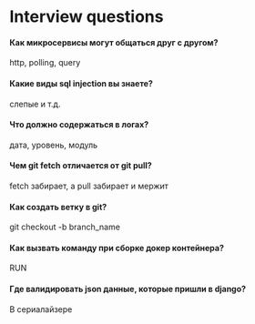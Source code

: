 # Interview questions

#### Как микросервисы могут общаться друг с другом?

http, polling, query

#### Какие виды sql injection вы знаете?

слепые и т.д.

#### Что должно содержаться в логах?

дата, уровень, модуль

#### Чем git fetch отличается от git pull?

fetch забирает, а pull забирает и мержит

#### Как создать ветку в git?

git checkout -b branch_name

#### Как вызвать команду при сборке докер контейнера?

RUN

#### Где валидировать json данные, которые пришли в django?

В сериалайзере

